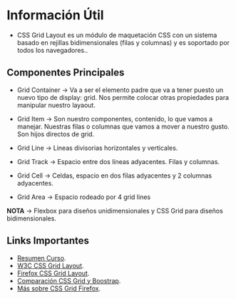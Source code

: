 # Información Útil

* CSS Grid Layout es un módulo de maquetación CSS con un sistema basado en rejillas bidimensionales (filas y columnas) y es soportado por todos los navegadores..

## Componentes Principales

* Grid Container &rarr; Va a ser el elemento padre que va a tener puesto un nuevo tipo de display: grid. Nos permite colocar otras propiedades para manipular nuestro layaout.

* Grid Item &rarr; Son nuestro componentes, contenido, lo que vamos a manejar. Nuestras filas o columnas que vamos a mover a nuestro gusto. Son hijos directos de grid.

* Grid Line &rarr; Lineas divisorias horizontales y verticales.

* Grid Track &rarr; Espacio entre dos líneas adyacentes. Filas y columnas.

* Grid Cell &rarr; Celdas, espacio en dos filas adyacentes y 2 columnas adyacentes.

* Grid Area &rarr; Espacio rodeado por 4 grid lines

**NOTA** &rarr; Flexbox para diseños unidimensionales y CSS Grid para diseños bidimensionales.

## Links Importantes

* [Resumen Curso](https://github.com/yomar-dev/css-grid "Resumen Curso").
* [W3C CSS Grid Layout](https://www.w3.org/TR/css-grid-1/ "W3C CSS Grid Layout").
* [Firefox CSS Grid Layout](https://developer.mozilla.org/es/docs/Web/CSS/CSS_Grid_Layout "Firefox CSS Grid Layout").
* [Comparación CSS Grid y Boostrap](https://platzi.com/tutoriales/1229-css-grid-layout/2071-por-que-css-grid-es-mejor-que-bootstrap-para-crear-disenos/ "Comparación CSS Grid y Boostrap").
* [Más sobre CSS Grid Firefox](https://mozilladevelopers.github.io/playground/css-grid/ "Más sobre CSS Grid Firefox").